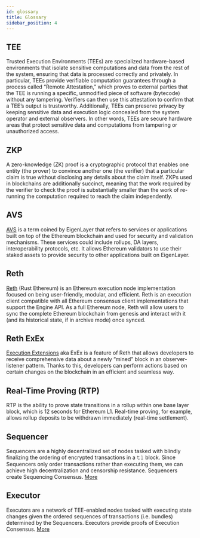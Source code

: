 ```yaml
---
id: glossary
title: Glossary
sidebar_position: 4
---
```


## TEE

Trusted Execution Environments (TEEs) are specialized hardware-based environments that isolate sensitive computations and data from the rest of the system, ensuring that data is processed correctly and privately. In particular, TEEs provide verifiable computation guarantees through a process called “Remote Attestation,” which proves to external parties that the TEE is running a specific, unmodified piece of software (bytecode) without any tampering. Verifiers can then use this attestation to confirm that a TEE’s output is trustworthy. Additionally, TEEs can preserve privacy by keeping sensitive data and execution logic concealed from the system operator and external observers. In other words, TEEs are secure hardware areas that protect sensitive data and computations from tampering or unauthorized access.

## ZKP

A zero-knowledge (ZK) proof is a cryptographic protocol that enables one entity (the prover) to convince another one (the verifier) that a particular claim is true without disclosing any details about the claim itself. ZKPs used in blockchains are additionally succinct, meaning that the work required by the verifier to check the proof is substantially smaller than the work of re-running the computation required to reach the claim independently.

## AVS

[AVS](https://app.eigenlayer.xyz/avs) is a term coined by EigenLayer that refers to services or applications built on top of the Ethereum blockchain and used for security and validation mechanisms. These services could include rollups, DA layers, interoperability protocols, etc. It allows Ethereum validators to use their staked assets to provide security to other applications built on EigenLayer.

## Reth

[Reth](https://github.com/paradigmxyz/reth) (Rust Ethereum) is an Ethereum execution node implementation focused on being user-friendly, modular, and efficient. Reth is an execution client compatible with all Ethereum consensus client implementations that support the Engine API. As a full Ethereum node, Reth will allow users to sync the complete Ethereum blockchain from genesis and interact with it (and its historical state, if in archive mode) once synced.

## Reth ExEx

[Execution Extensions](https://www.paradigm.xyz/2024/05/reth-exex) aka ExEx is a feature of Reth that allows developers to receive comprehensive data about a newly “mined” block in an observer-listener pattern. Thanks to this, developers can perform actions based on certain changes on the blockchain in an efficient and seamless way.

## Real-Time Proving (RTP)

RTP is the ability to prove state transitions in a rollup within one base layer block, which is 12 seconds for Ethereum L1. Real-time proving, for example, allows rollup deposits to be withdrawn immediately (real-time settlement).

## Sequencer

Sequencers are a highly decentralized set of nodes tasked with blindly finalizing the ordering of encrypted transactions in a 𝚝𝟷 block. Since Sequencers only order transactions rather than executing them, we can achieve high decentralization and censorship resistance. Sequencers create Sequencing Consensus. [More](https://www.notion.so/t1protocol/Litepaper-9a2cc4d321ce4a08a4905aa809fb436e?source=copy_link#107231194dc380e7a4b2e58c1682a6cd)

## Executor

Executors are a network of TEE-enabled nodes tasked with executing state changes given the ordered sequences of transactions (i.e. bundles) determined by the Sequencers. Executors provide proofs of Execution Consensus. [More](https://www.notion.so/t1protocol/Litepaper-9a2cc4d321ce4a08a4905aa809fb436e?source=copy_link#107231194dc3807b9e31e2a937f8da67)
